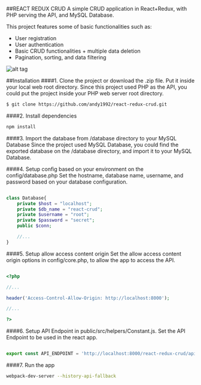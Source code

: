##REACT REDUX CRUD
A simple CRUD application in React+Redux, with PHP serving the API, and MySQL Database.

This project features some of basic functionalities such as:
- User registration
- User authentication
- Basic CRUD functionalities + multiple data deletion
- Pagination, sorting, and data filtering

![alt tag](http://i66.tinypic.com/iftzjb.png)

##Installation
####1. Clone the project or download the .zip file. Put it inside your local web root directory.
Since this project used PHP as the API, you could put the project inside your PHP web server root directory.

```sh
$ git clone https://github.com/andy1992/react-redux-crud.git
```

####2. Install dependencies
```sh
npm install
```

####3. Import the database from /database directory to your MySQL Database
Since the project used MySQL Database, you could find the exported database on the /database directory, and import it to your MySQL Database.

####4. Setup config based on your environment on the config/database.php
Set the hostname, database name, username, and password based on your database configuration.

```php

class Database{
    private $host = "localhost";
    private $db_name = "react-crud";
    private $username = "root";
    private $password = "secret";
    public $conn;

    //...
}
```

####5. Setup allow access content origin
Set the allow access content origin options in config/core.php, to allow the app to access the API.

```php

<?php

//...

header('Access-Control-Allow-Origin: http://localhost:8000');

//...

?>

```

####6. Setup API Endpoint in public/src/helpers/Constant.js.
Set the API Endpoint to be used in the react app.

```js

export const API_ENDPOINT = 'http://localhost:8000/react-redux-crud/api';

```

####7. Run the app

```sh
webpack-dev-server --history-api-fallback
```